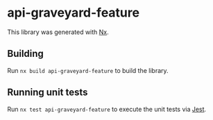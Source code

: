 # api-graveyard-feature

This library was generated with [Nx](https://nx.dev).

## Building

Run `nx build api-graveyard-feature` to build the library.

## Running unit tests

Run `nx test api-graveyard-feature` to execute the unit tests via [Jest](https://jestjs.io).
